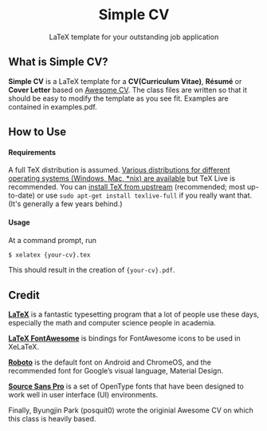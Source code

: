 <h1 align="center">
  Simple CV
</h1>

<p align="center">
  LaTeX template for your outstanding job application
</p>

## <a name="what-is-awesomecv"></a>What is Simple CV?

**Simple CV** is a LaTeX template for a **CV(Curriculum Vitae)**, **Résumé** or **Cover Letter** based on [Awesome CV](https://github.com/posquit0/Awesome-CV). The class files are written so that it should be easy to modify the template as you see fit. Examples are contained in examples.pdf.


## <a name="how-to-use">How to Use

#### Requirements

A full TeX distribution is assumed.  [Various distributions for different operating systems (Windows, Mac, \*nix) are available](http://tex.stackexchange.com/q/55437) but TeX Live is recommended.
You can [install TeX from upstream](http://tex.stackexchange.com/q/1092) (recommended; most up-to-date) or use `sudo apt-get install texlive-full` if you really want that.  (It's generally a few years behind.)

#### Usage

At a command prompt, run

```bash
$ xelatex {your-cv}.tex
```

This should result in the creation of ``{your-cv}.pdf``.


## <a name="credit">Credit

[**LaTeX**](http://www.latex-project.org) is a fantastic typesetting program that a lot of people use these days, especially the math and computer science people in academia.

[**LaTeX FontAwesome**](https://github.com/furl/latex-fontawesome) is bindings for FontAwesome icons to be used in XeLaTeX.

[**Roboto**](https://github.com/google/roboto) is the default font on Android and ChromeOS, and the recommended font for Google’s visual language, Material Design.

[**Source Sans Pro**](https://github.com/adobe-fonts/source-sans-pro) is a set of OpenType fonts that have been designed to work well in user interface (UI) environments.

Finally, Byungjin Park (posquit0) wrote the originial Awesome CV on which this class is heavily based.
